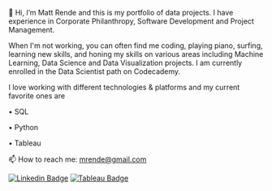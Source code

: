 👋 Hi, I’m Matt Rende and this is my portfolio of data projects. I have experience in Corporate Philanthropy, Software Development and Project Management.

When I'm not working, you can often find me coding, playing piano, surfing, learning new skills, and honing my skills on various areas including Machine Learning, Data Science and Data Visualization projects. I am currently enrolled in the Data Scientist path on Codecademy.

I love working with different technologies & platforms and my current favorite ones are

•	SQL

•	Python

•	Tableau

📫 How to reach me: mrende@gmail.com

[![Linkedin Badge](https://img.shields.io/badge/-LinkedIn-blue?style=flat-square&logo=Linkedin&logoColor=white&link=https://www.linkedin.com/in/matthew-rende)](https://www.linkedin.com/in/matthew-rende/)
[![Tableau Badge](http://img.shields.io/badge/-Tableau-orange?style=flat-square&logo=tableau&logoColor=white&link=https://public.tableau.com/app/profile/matthew.rende/)](https://public.tableau.com/app/profile/matthew.rende/)

<!---
mrende1986/mrende1986 is a ✨ special ✨ repository because its `README.md` (this file) appears on your GitHub profile.
You can click the Preview link to take a look at your changes.
--->
